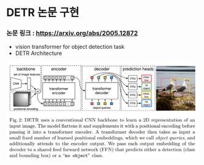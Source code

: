 # DETR 논문 구현  
### 논문 링크 : https://arxiv.org/abs/2005.12872  
- vision transformer for object detection task  
- DETR Architecture  
<img src = "https://github.com/Sangh0/Vision-Transformer/blob/main/DETR/figure/figure2.JPG?raw=true">